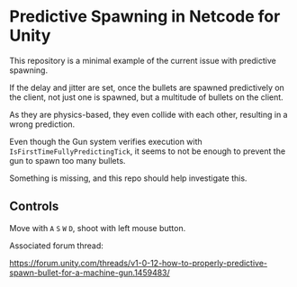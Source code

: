 ﻿# Predictive Spawning in Netcode for Unity

 This repository is a minimal example of the current issue with predictive spawning.

If the delay and jitter are set, once the bullets are spawned predictively on the client, not just one is spawned, but a multitude of bullets on the client.

As they are physics-based, they even collide with each other, resulting in a wrong prediction.

Even though the Gun system verifies execution with `IsFirstTimeFullyPredictingTick`, it seems to not be enough to prevent the gun to spawn too many bullets.

Something is missing, and this repo should help investigate this.

## Controls

Move with `A` `S` `W` `D`, shoot with left mouse button.


Associated forum thread:

https://forum.unity.com/threads/v1-0-12-how-to-properly-predictive-spawn-bullet-for-a-machine-gun.1459483/
